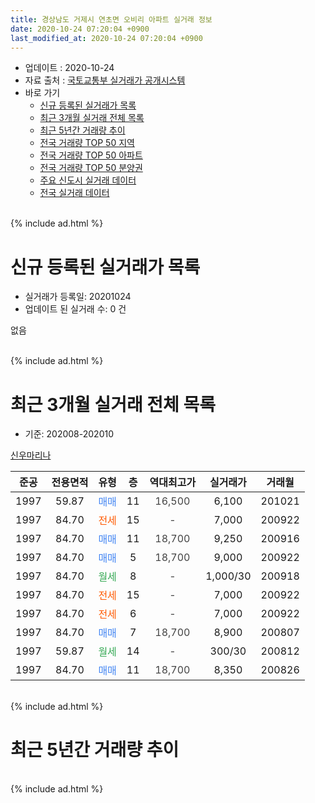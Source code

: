 ```yaml
---
title: 경상남도 거제시 연초면 오비리 아파트 실거래 정보
date: 2020-10-24 07:20:04 +0900
last_modified_at: 2020-10-24 07:20:04 +0900
---
```


* 업데이트 : 2020-10-24
* 자료 출처 : [국토교통부 실거래가 공개시스템](http://rt.molit.go.kr)
* 바로 가기
    * [신규 등록된 실거래가 목록](#신규-등록된-실거래가-목록)
    * [최근 3개월 실거래 전체 목록](#최근-3개월-실거래-전체-목록)
    * [최근 5년간 거래량 추이](#최근-5년간-거래량-추이)
    * [전국 거래량 TOP 50 지역](https://inasie.github.io/apt-trade-info/최근-3개월-전국에서-가장-거래가-많이-발생한-지역)
    * [전국 거래량 TOP 50 아파트](https://inasie.github.io/apt-trade-info/최근-3개월-전국에서-가장-거래가-많이-발생한-아파트)
    * [전국 거래량 TOP 50 분양권](https://inasie.github.io/apt-trade-info/최근-3개월-전국에서-가장-거래가-많이-발생한-분양권)
    * [주요 신도시 실거래 데이터](https://inasie.github.io/apt-trade-info/주요-신도시)
    * [전국 실거래 데이터](https://inasie.github.io/apt-trade-info/전국)
<br>
{% include ad.html %}
<br>

# 신규 등록된 실거래가 목록
* 실거래가 등록일: 20201024
* 업데이트 된 실거래 수: 0 건

없음

<br>
{% include ad.html %}
<br>

# 최근 3개월 실거래 전체 목록
* 기준: 202008-202010


[신우마리나](https://search.naver.com/search.naver?query=%EA%B2%BD%EC%83%81%EB%82%A8%EB%8F%84+%EA%B1%B0%EC%A0%9C%EC%8B%9C+%EC%97%B0%EC%B4%88%EB%A9%B4+%EC%98%A4%EB%B9%84%EB%A6%AC+%EC%8B%A0%EC%9A%B0%EB%A7%88%EB%A6%AC%EB%82%98)

|준공|전용면적|유형|층|역대최고가|실거래가|거래월|
|:---:|:---:|:---:|:---:|:---:|:---:|:---:|
|1997|59.87|<span style="color:#4285f3">매매</span>|11|<span style="color:#444444">16,500</span>|6,100|201021|
|1997|84.70|<span style="color:#ff5a00">전세</span>|15|<span style="color:#444444">-</span>|7,000|200922|
|1997|84.70|<span style="color:#4285f3">매매</span>|11|<span style="color:#444444">18,700</span>|9,250|200916|
|1997|84.70|<span style="color:#4285f3">매매</span>|5|<span style="color:#444444">18,700</span>|9,000|200922|
|1997|84.70|<span style="color:#34a853">월세</span>|8|<span style="color:#444444">-</span>|1,000/30|200918|
|1997|84.70|<span style="color:#ff5a00">전세</span>|15|<span style="color:#444444">-</span>|7,000|200922|
|1997|84.70|<span style="color:#ff5a00">전세</span>|6|<span style="color:#444444">-</span>|7,000|200922|
|1997|84.70|<span style="color:#4285f3">매매</span>|7|<span style="color:#444444">18,700</span>|8,900|200807|
|1997|59.87|<span style="color:#34a853">월세</span>|14|<span style="color:#444444">-</span>|300/30|200812|
|1997|84.70|<span style="color:#4285f3">매매</span>|11|<span style="color:#444444">18,700</span>|8,350|200826|


<br>
{% include ad.html %}
<br>

# 최근 5년간 거래량 추이


<div style="width:100%;">
    <canvas id="deal_progress" height="200"></canvas>
</div>

<script>
new Chart(document.getElementById("deal_progress"), {
    type: 'line',
    data: {
        labels: ['201510','201511','201512','201601','201602','201603','201604','201605','201606','201607','201608','201609','201610','201611','201612','201701','201702','201703','201704','201705','201706','201707','201708','201709','201710','201711','201712','201801','201802','201803','201804','201805','201806','201807','201808','201809','201810','201811','201812','201901','201902','201903','201904','201905','201906','201907','201908','201909','201910','201911','201912','202001','202002','202003','202004','202005','202006','202007','202008','202009','202010'],
        datasets: [{
            label: '매매',
            pointRadius: 1,
            data: [5, 3, 0, 4, 5, 7, 3, 0, 2, 3, 3, 4, 0, 0, 1, 0, 2, 2, 1, 0, 0, 1, 1, 1, 0, 0, 0, 0, 0, 0, 2, 0, 0, 2, 0, 2, 0, 0, 0, 0, 1, 0, 4, 1, 0, 1, 0, 4, 1, 1, 1, 6, 3, 0, 1, 2, 2, 1, 2, 2, 1],
            borderColor: "rgba(255, 201, 14, 1)",
            backgroundColor: "rgba(255, 201, 14, 0.5)",
            fill: false,
            lineTension: 0
        },{
            label: '전월세',
            pointRadius: 1,
            data: [5, 3, 3, 4, 0, 2, 2, 0, 1, 4, 1, 3, 2, 1, 1, 1, 4, 2, 0, 2, 1, 1, 3, 1, 1, 0, 1, 0, 1, 0, 0, 1, 1, 3, 2, 0, 2, 0, 1, 1, 2, 2, 0, 0, 0, 0, 0, 1, 1, 5, 1, 2, 4, 1, 3, 0, 1, 2, 1, 4, 0],
            borderColor: "rgba(0, 141, 185, 1)",
            backgroundColor: "rgba(0, 141, 185, 0.5)",
            fill: false,
            lineTension: 0
        }
        ]
    },
    options: {
        responsive: true,
        title: {
            display: false
        },
        tooltips: {
            mode: 'index',
            intersect: false
        },
        hover: {
            mode: 'nearest',
            intersect: true
        },
        scales: {
            xAxes: [{
                display: true,
                scaleLabel: {
                    display: true,
                    labelString: '년/월'
                }
            }],
            yAxes: [{
                display: true,
                ticks: {
                    suggestedMin: 0,
                },
                scaleLabel: {
                    display: true,
                    labelString: '실거래 수'
                }
            }]
        }
    }
});

</script>


<br>
{% include ad.html %}
<br>


